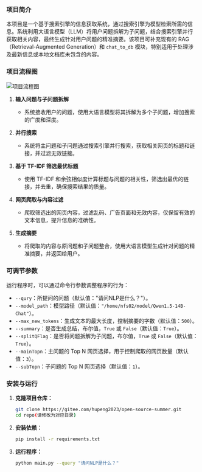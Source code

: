 ### 项目简介

本项目是一个基于搜索引擎的信息获取系统，通过搜索引擎为模型检索所需的信息。系统利用大语言模型（LLM）将用户问题拆解为子问题，结合搜索引擎并行获取相关内容，最终生成针对用户问题的精准摘要。该项目可补充现有的 RAG（Retrieval-Augmented Generation）和 `chat_to_db` 模块，特别适用于处理涉及最新信息或本地文档库未包含的内容。

### 项目流程图

![项目流程图](agent.png)

1. **输入问题与子问题拆解**

   - 系统接收用户的问题，使用大语言模型将其拆解为多个子问题，增加搜索的广度和深度。

2. **并行搜索**

   - 系统将主问题和子问题通过搜索引擎并行搜索，获取相关网页的标题和链接，并过滤无效链接。

3. **基于 TF-IDF 筛选最优标题**

   - 使用 TF-IDF 和余弦相似度计算标题与问题的相关性，筛选出最优的链接，并去重，确保搜索结果的质量。

4. **网页爬取与内容过滤**

   - 爬取筛选出的网页内容，过滤乱码、广告页面和无效内容，仅保留有效的文本信息，提升信息的准确性。

5. **生成摘要**

   - 将爬取的内容与原问题和子问题整合，使用大语言模型生成针对问题的精准摘要，并返回给用户。

### 可调节参数

运行程序时，可以通过命令行参数调整程序的行为：

- `--qury`：所提问的问题（默认值："请问NLP是什么？"）。
- `--model_path`：模型路径（默认值：`"/home/nfs02/model/Qwen1.5-14B-Chat"`）。
- `--max_new_tokens`：生成文本的最大长度，控制摘要的字数（默认值：`500`）。
- `--summary`：是否生成总结，布尔值，`True` 或 `False`（默认值：`True`）。
- `--splitQFlag`：是否将问题拆解为子问题，布尔值，`True` 或 `False`（默认值：`True`）。
- `--mainTopn`：主问题的 Top N 网页选择，用于控制爬取的网页数量（默认值：`3`）。
- `--subTopn`：子问题的 Top N 网页选择（默认值：`1`）。

### 安装与运行

1. **克隆项目仓库：**

   ```bash
   git clone https://gitee.com/hupeng2023/open-source-summer.git
   cd repo(请修改为对应目录)

2. **安装依赖：**

   ```bash
   pip install -r requirements.txt

3. **运行程序：**

   ```bash
   python main.py --query "请问NLP是什么？"
